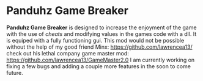 # Panduhz Game Breaker

**Panduhz Game Breaker** is designed to increase the enjoyment of the game with the use of *cheats* and modifying values in the games code with a dll. It is equiped with a fully functioning gui. This mod would not be possible without the help of my good friend Minx: https://github.com/lawrencea13/ check out his lethal company game master mod: https://github.com/lawrencea13/GameMaster2.0
I am currently working on fixing a few bugs and adding a couple more features in the soon to come future.

